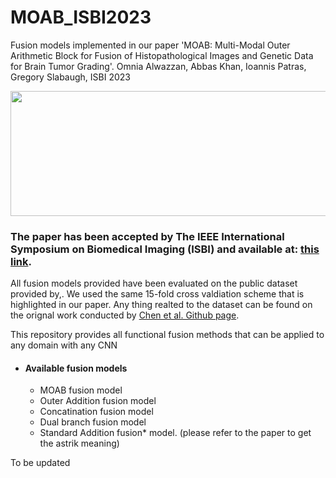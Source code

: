 # MOAB_ISBI2023
Fusion models implemented in our paper 'MOAB: Multi-Modal Outer Arithmetic Block for Fusion of Histopathological Images and Genetic Data for Brain Tumor Grading'. Omnia Alwazzan, Abbas Khan, Ioannis Patras, Gregory Slabaugh, ISBI 2023


<p align="center">
  <img width="600" height="200" src="https://github.com/omniaalwazzan/MOAB_ISBI2023/blob/main/MOAB_new_2.PNG">
</p>

### The paper has been accepted by The IEEE International Symposium on Biomedical Imaging (ISBI) and available at: [this link](https://www.eecs.qmul.ac.uk/~gslabaugh/publications/AlwazzanISBI2023.pdf).

All fusion models provided have been evaluated on the public dataset provided by,. We used the same 15-fold cross valdiation scheme that is highlighted in our paper. Any thing realted to the dataset can be found on the orignal work conducted by [Chen et al. Github page](https://github.com/mahmoodlab/PathomicFusion/tree/master/data/TCGA_GBMLGG). 

This repository provides all functional fusion methods that can be applied to any domain with any CNN 

 * #### Available fusion models
    * MOAB fusion model
    * Outer Addition fusion model
    * Concatination fusion model  
    * Dual branch fusion model
    * Standard Addition fusion* model. (please refer to the paper to get the astrik meaning)

To be updated 

